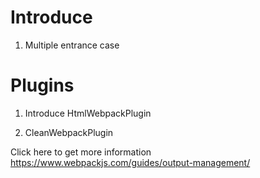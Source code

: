 # Introduce
1. Multiple entrance case

# Plugins
1. Introduce HtmlWebpackPlugin

2. CleanWebpackPlugin

Click here to get more information
https://www.webpackjs.com/guides/output-management/